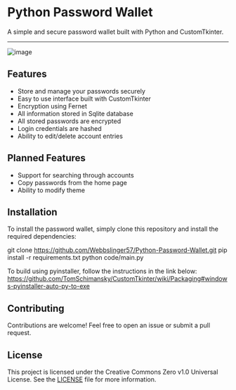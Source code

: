 # Python Password Wallet

A simple and secure password wallet built with Python and CustomTkinter.
___

![image](https://user-images.githubusercontent.com/94585127/229658663-65e14690-0072-4c3f-8088-86b5b27d1f1b.png)


## Features

- Store and manage your passwords securely
- Easy to use interface built with CustomTkinter
- Encryption using Fernet
- All information stored in Sqlite database
- All stored passwords are encrypted
- Login credentials are hashed
- Ability to edit/delete account entries

## Planned Features
- Support for searching through accounts
- Copy passwords from the home page
- Ability to modify theme

## Installation

To install the password wallet, simply clone this repository and install the required dependencies:

git clone https://github.com/Webbslinger57/Python-Password-Wallet.git 
pip install -r requirements.txt 
python code/main.py

To build using pyinstaller, follow the instructions in the link below:
https://github.com/TomSchimansky/CustomTkinter/wiki/Packaging#windows-pyinstaller-auto-py-to-exe


## Contributing

Contributions are welcome! Feel free to open an issue or submit a pull request.

## License

This project is licensed under the Creative Commons Zero v1.0 Universal License. See the [LICENSE](LICENSE) file for more information.

